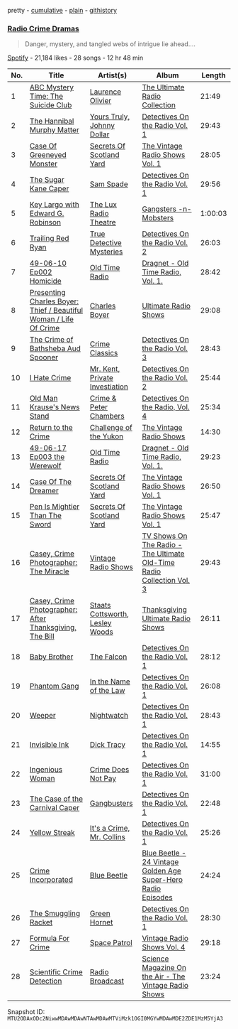 pretty - [cumulative](/playlists/cumulative/37i9dQZF1DXddisSfoYY5n.md) - [plain](/playlists/plain/37i9dQZF1DXddisSfoYY5n) - [githistory](https://github.githistory.xyz/mackorone/spotify-playlist-archive/blob/main/playlists/plain/37i9dQZF1DXddisSfoYY5n)

### [Radio Crime Dramas](https://open.spotify.com/playlist/37i9dQZF1DXddisSfoYY5n)

> Danger, mystery, and tangled webs of intrigue lie ahead....

[Spotify](https://open.spotify.com/user/spotify) - 21,184 likes - 28 songs - 12 hr 48 min

| No. | Title | Artist(s) | Album | Length |
|---|---|---|---|---|
| 1 | [ABC Mystery Time: The Suicide Club](https://open.spotify.com/track/1yZGK9STRtUZh9SGxoYeqh) | [Laurence Olivier](https://open.spotify.com/artist/67ONR17eAcuRMcqsLqc0M5) | [The Ultimate Radio Collection](https://open.spotify.com/album/2wdk7EYQrV5jnDwFRCRUsW) | 21:49 |
| 2 | [The Hannibal Murphy Matter](https://open.spotify.com/track/3pRms1PQpXYN31td2sVw10) | [Yours Truly, Johnny Dollar](https://open.spotify.com/artist/1PHZAu1uPZ1rYGxSFOOXbf) | [Detectives On the Radio Vol\. 1](https://open.spotify.com/album/1ti8PMyIFG9D5KpF9Jivdw) | 29:43 |
| 3 | [Case Of Greeneyed Monster](https://open.spotify.com/track/1xWYmQwHdRQ26Gx0pC9rnb) | [Secrets Of Scotland Yard](https://open.spotify.com/artist/3WD5rXrPAGH8jXKOJNclJY) | [The Vintage Radio Shows Vol\. 1](https://open.spotify.com/album/47yo8GUAco5ktiX4KuzWnW) | 28:05 |
| 4 | [The Sugar Kane Caper](https://open.spotify.com/track/28NHOYG55GO5svWR86ERm9) | [Sam Spade](https://open.spotify.com/artist/73u5j4IPSOHa766tNI3QLu) | [Detectives On the Radio Vol\. 1](https://open.spotify.com/album/1ti8PMyIFG9D5KpF9Jivdw) | 29:56 |
| 5 | [Key Largo with Edward G\. Robinson](https://open.spotify.com/track/6QHMG07WQMHnq5YtRCh0WO) | [The Lux Radio Theatre](https://open.spotify.com/artist/2kVpl3DifUdHLilmhpYZJF) | [Gangsters \-n\- Mobsters](https://open.spotify.com/album/6OM4bToxNp3fl5EUti7Vlg) | 1:00:03 |
| 6 | [Trailing Red Ryan](https://open.spotify.com/track/4cb6bLDeWMXfTvDbFiPcc6) | [True Detective Mysteries](https://open.spotify.com/artist/7rQfu7QMvgafFrLRSHh7E6) | [Detectives On the Radio Vol\. 2](https://open.spotify.com/album/03XTOsicHo5lLka4sLfee2) | 26:03 |
| 7 | [49\-06\-10 Ep002 Homicide](https://open.spotify.com/track/2Jux6WUfsy4C3ilLsvR7e6) | [Old Time Radio](https://open.spotify.com/artist/6wwYTix3vGx8ejA7YsF656) | [Dragnet \- Old Time Radio, Vol\. 1.](https://open.spotify.com/album/2YJn57wshYENh0v3dvF3M5) | 28:42 |
| 8 | [Presenting Charles Boyer: Thief / Beautiful Woman / Life Of Crime](https://open.spotify.com/track/3MYJRyYXPJ9wdMF5mLd1RI) | [Charles Boyer](https://open.spotify.com/artist/6LBUGX8ISsCGQwxPfqgNCk) | [Ultimate Radio Shows](https://open.spotify.com/album/5fFh2GLX196ZU13rR0hIC7) | 29:08 |
| 9 | [The Crime of Bathsheba Aud Spooner](https://open.spotify.com/track/02Wgtj4mun383meFAaAwo8) | [Crime Classics](https://open.spotify.com/artist/4GiJsum1z7jtwNjI76GN74) | [Detectives On the Radio Vol\. 3](https://open.spotify.com/album/5X4IBufymrvBjbKVkT39hP) | 28:43 |
| 10 | [I Hate Crime](https://open.spotify.com/track/3AcCwQFi7PWKdy17xvio3n) | [Mr\. Kent, Private Investiation](https://open.spotify.com/artist/61UJd3adluRMk6JXeXU3e0) | [Detectives On the Radio Vol\. 2](https://open.spotify.com/album/03XTOsicHo5lLka4sLfee2) | 25:44 |
| 11 | [Old Man Krause's News Stand](https://open.spotify.com/track/36ZuRobdRHyakkPBa50X7i) | [Crime & Peter Chambers](https://open.spotify.com/artist/7Iw3eoWtnRiYuojShZKElE) | [Detectives On the Radio, Vol\. 4](https://open.spotify.com/album/5Iu2UmrG1OFrG9HztKgAcA) | 25:34 |
| 12 | [Return to the Crime](https://open.spotify.com/track/67TtV8G6t009krcTyLbnpm) | [Challenge of the Yukon](https://open.spotify.com/artist/6S45RcSCN1iqiZTar0BueQ) | [The Vintage Radio Shows](https://open.spotify.com/album/5Ul92j9jNTHhIqtKrCCtJj) | 14:30 |
| 13 | [49\-06\-17 Ep003 the Werewolf](https://open.spotify.com/track/4FtfxT9azqdhx8KQchepUV) | [Old Time Radio](https://open.spotify.com/artist/6wwYTix3vGx8ejA7YsF656) | [Dragnet \- Old Time Radio, Vol\. 1.](https://open.spotify.com/album/2YJn57wshYENh0v3dvF3M5) | 29:23 |
| 14 | [Case Of The Dreamer](https://open.spotify.com/track/140G4YvyLkXzwxcEIYO5DG) | [Secrets Of Scotland Yard](https://open.spotify.com/artist/3WD5rXrPAGH8jXKOJNclJY) | [The Vintage Radio Shows Vol\. 1](https://open.spotify.com/album/47yo8GUAco5ktiX4KuzWnW) | 26:50 |
| 15 | [Pen Is Mightier Than The Sword](https://open.spotify.com/track/5DzRKjYnxAwp6bnH5JZmkb) | [Secrets Of Scotland Yard](https://open.spotify.com/artist/3WD5rXrPAGH8jXKOJNclJY) | [The Vintage Radio Shows Vol\. 1](https://open.spotify.com/album/47yo8GUAco5ktiX4KuzWnW) | 25:47 |
| 16 | [Casey, Crime Photographer: The Miracle](https://open.spotify.com/track/1GliOppIcIyql609v8G5X6) | [Vintage Radio Shows](https://open.spotify.com/artist/3xdwqYsfZTDjQ5UDlUsN9p) | [TV Shows On The Radio \- The Ultimate Old\-Time Radio Collection Vol\. 3](https://open.spotify.com/album/6QQG5Saxn6k43UXitFY9Bq) | 29:43 |
| 17 | [Casey, Crime Photographer: After Thanksgiving, The Bill](https://open.spotify.com/track/2tajiH1mBqIffgqEXcg1nO) | [Staats Cottsworth](https://open.spotify.com/artist/1yDnHqjyQkj9yco0e57Qt3), [Lesley Woods](https://open.spotify.com/artist/77GrlRcYGcAKsjnnXLH3Rf) | [Thanksgiving Ultimate Radio Shows](https://open.spotify.com/album/1et7H8RbnGKMpjtG2IutT1) | 26:11 |
| 18 | [Baby Brother](https://open.spotify.com/track/4TWwYpo8ksolWTwCijXbAB) | [The Falcon](https://open.spotify.com/artist/62hkavJWqxha9qiRxMf02g) | [Detectives On the Radio Vol\. 1](https://open.spotify.com/album/1ti8PMyIFG9D5KpF9Jivdw) | 28:12 |
| 19 | [Phantom Gang](https://open.spotify.com/track/4nJjvfRUb6z3pqaWaqt3m7) | [In the Name of the Law](https://open.spotify.com/artist/1vLtY7dsLskCP2lDNJwmm0) | [Detectives On the Radio Vol\. 1](https://open.spotify.com/album/1ti8PMyIFG9D5KpF9Jivdw) | 26:08 |
| 20 | [Weeper](https://open.spotify.com/track/0Kw8EaGctHTiW4uL62skoz) | [Nightwatch](https://open.spotify.com/artist/48tAmpCBHKksnnpsNtKoWz) | [Detectives On the Radio Vol\. 1](https://open.spotify.com/album/1ti8PMyIFG9D5KpF9Jivdw) | 28:43 |
| 21 | [Invisible Ink](https://open.spotify.com/track/6gbRWQU7AVKh3T93gbNcD6) | [Dick Tracy](https://open.spotify.com/artist/4hl968J2P5oE7fKGvFh3Eg) | [Detectives On the Radio Vol\. 1](https://open.spotify.com/album/1ti8PMyIFG9D5KpF9Jivdw) | 14:55 |
| 22 | [Ingenious Woman](https://open.spotify.com/track/65RBDzdjugx3FZkCOS607N) | [Crime Does Not Pay](https://open.spotify.com/artist/5OJlxyDIvZlvnWiTq2zlkb) | [Detectives On the Radio Vol\. 1](https://open.spotify.com/album/1ti8PMyIFG9D5KpF9Jivdw) | 31:00 |
| 23 | [The Case of the Carnival Caper](https://open.spotify.com/track/1COlaKuBwUvLYfPfov1ae4) | [Gangbusters](https://open.spotify.com/artist/25Gj8W9use522s8zigBXxV) | [Detectives On the Radio Vol\. 1](https://open.spotify.com/album/1ti8PMyIFG9D5KpF9Jivdw) | 22:48 |
| 24 | [Yellow Streak](https://open.spotify.com/track/5DFwNtjyln2LLV4URtfPFP) | [It's a Crime, Mr\. Collins](https://open.spotify.com/artist/05fJ6y7Xtrhj4OuIZupVNi) | [Detectives On the Radio Vol\. 1](https://open.spotify.com/album/1ti8PMyIFG9D5KpF9Jivdw) | 25:26 |
| 25 | [Crime Incorporated](https://open.spotify.com/track/7GRTv4o6HfoJnQUbARFvRt) | [Blue Beetle](https://open.spotify.com/artist/4EsS5fE5HeajETOp5RxqhX) | [Blue Beetle \- 24 Vintage Golden Age Super\-Hero Radio Episodes](https://open.spotify.com/album/30nVaudph9LpzHrf4aByhG) | 24:24 |
| 26 | [The Smuggling Racket](https://open.spotify.com/track/276ZJ4q5tDU9jZGJ9PesTP) | [Green Hornet](https://open.spotify.com/artist/7g2A4jatGULyGjCKVBVSmn) | [Detectives On the Radio Vol\. 1](https://open.spotify.com/album/1ti8PMyIFG9D5KpF9Jivdw) | 28:30 |
| 27 | [Formula For Crime](https://open.spotify.com/track/7cz2huzT2KPIQrD9xS8Rl7) | [Space Patrol](https://open.spotify.com/artist/3QjwjZAXF1ciK2ZLahGyg7) | [Vintage Radio Shows Vol\. 4](https://open.spotify.com/album/3xIm7B2ztfiGzlRAWjzXxH) | 29:18 |
| 28 | [Scientific Crime Detection](https://open.spotify.com/track/3InwGvaCosDeNkQ7QOuRoZ) | [Radio Broadcast](https://open.spotify.com/artist/0LM8bKzU4Oob6U4dU3gXQT) | [Science Magazine On the Air \- The Vintage Radio Shows](https://open.spotify.com/album/7tJlRjr64JGhZJ2Ez8HQrC) | 23:24 |

Snapshot ID: `MTU2ODAxODc2NiwwMDAwMDAwNTAwMDAwMTViMzk1OGI0MGYwMDAwMDE2ZDE1MzM5YjA3`